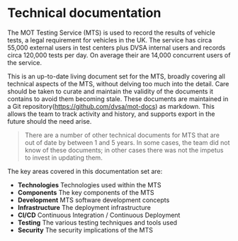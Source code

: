 # Technical documentation

The MOT Testing Service (MTS) is used to record the results of vehicle tests, a legal requirement for vehicles in the UK.  The service has circa 55,000 external users in test centers plus DVSA internal users and records circa 120,000 tests per day.  On average their are 14,000 concurrent users of the service.

This is an up-to-date living document set for the MTS, broadly covering all technical aspects of the MTS, without delving too much into the detail.  Care should be taken to curate and maintain the validity of the documents it contains to avoid them becoming stale.  These documents are maintained in a Git repository(https://github.com/dvsa/mot-docs) as markdown. This allows the team to track activity and history, and supports export in the future should the need arise.

> There are a number of other technical documents for MTS that are out of date by between 1 and 5 years. In some cases, the team did not know of these documents; in other cases there was not the impetus to invest in updating them.

The key areas covered in this documentation set are:

* **Technologies** Technologies used within the MTS
* **Components** The key components of the MTS
* **Development** MTS software development concepts
* **Infrastructure** The deployment infrastructure
* **CI/CD** Continuous Integration / Continuous Deployment
* **Testing** The various testing techniques and tools used
* **Security** The security implications of the MTS
